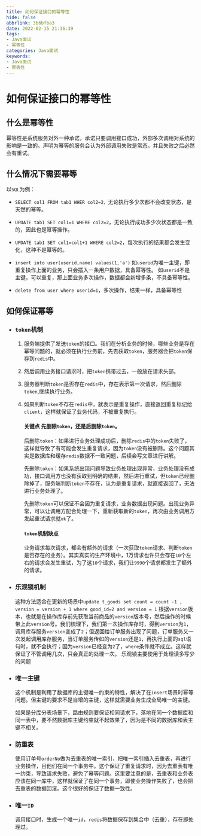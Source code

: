 ```yaml
---
title: 如何保证接口的幂等性
hide: false
abbrlink: 3b6bfba3
date: 2022-02-15 21:36:39
tags: 
- Java面试
- 幂等性
categories: Java面试
keywords:
- Java面试
- 幂等性
---
```


# **如何保证接口的幂等性**

## 什么是幂等性

幂等性是系统服务对外一种承诺，承诺只要调用接口成功，外部多次调用对系统的影响是一致的。声明为幂等的服务会认为外部调用失败是常态，并且失败之后必然会有重试。

<!-- more -->

## 什么情况下需要幂等

以``SQL``为例：

- ``SELECT col1 FROM tab1 WHER col2=2，``无论执行多少次都不会改变状态，是天然的幂等。

- ``UPDATE tab1 SET col1=1 WHERE col2=2``，无论执行成功多少次状态都是一致的，因此也是幂等操作。
  
- ``UPDATE tab1 SET col1=col1+1 WHERE col2=2``，每次执行的结果都会发生变化，这种不是幂等的。
  
- ``insert into user(userid,name) values(1,'a')`` 如``userid``为唯一主键，即重复操作上面的业务，只会插入一条用户数据，具备幂等性。
如``userid``不是主键，可以重复，那上面业务多次操作，数据都会新增多条，不具备幂等性。

- ``delete from user where userid=1``，多次操作，结果一样，具备幂等性

## 如何保证幂等

- ### ``token``机制
  1. 服务端提供了发送``token``的接口。我们在分析业务的时候，哪些业务是存在幂等问题的，就必须在执行业务前，先去获取``token``，服务器会把``token``保存到``redis``中。
  2. 然后调用业务接口请求时，把``token``携带过去，一般放在请求头部。
  3. 服务器判断``token``是否存在``redis``中，存在表示第一次请求，然后删除``token``,继续执行业务。
  4. 如果判断``token``不存在``redis``中，就表示是重复操作，直接返回重复标记给``client``，这样就保证了业务代码，不被重复执行。

        #### **关键点 先删除``token``，还是后删除``token``。**

        后删除``token``：如果进行业务处理成功后，删除``redis``中的``token``失败了，这样就导致了有可能会发生重复请求，因为``token``没有被删除。这个问题其实是数据库和缓存``redis``数据不一致问题，后续会写文章进行讲解。

        先删除``token``：如果系统出现问题导致业务处理出现异常，业务处理没有成功，接口调用方也没有获取到明确的结果，然后进行重试，但``token``已经删除掉了，服务端判断``token``不存在，认为是重复请求，就直接返回了，无法进行业务处理了。

        先删除``token``可以保证不会因为重复请求，业务数据出现问题。出现业务异常，可以让调用方配合处理一下，重新获取新的``token``，再次由业务调用方发起重试请求就``ok``了。
        #### ``token``机制缺点
        业务请求每次请求，都会有额外的请求（一次获取``token``请求、判断``token``是否存在的业务）。其实真实的生产环境中，1万请求也许只会存在``10``个左右的请求会发生重试，为了这``10``个请求，我们让``9990``个请求都发生了额外的请求。

- ### 乐观锁机制

    这种方法适合在更新的场景中``update t_goods set count = count -1 , version = version + 1 where good_id=2 and version = 1``
    根据``version``版本，也就是在操作库存前先获取当前商品的``version``版本号，然后操作的时候带上此``version``号。我们梳理下，我们第一次操作库存时，得到``version``为``1``，调用库存服务``version``变成了``2``；但返回给订单服务出现了问题，订单服务又一次发起调用库存服务，当订单服务传如的``version``还是``1``，再执行上面的``sql``语句时，就不会执行；因为``version``已经变为``2``了，``where``条件就不成立。这样就保证了不管调用几次，只会真正的处理一次。
    乐观锁主要使用于处理读多写少的问题

- ### 唯一主键
    这个机制是利用了数据库的主键唯一约束的特性，解决了在``insert``场景时幂等问题。但主键的要求不是自增的主键，这样就需要业务生成全局唯一的主键。

    如果是分库分表场景下，路由规则要保证相同请求下，落地在同一个数据库和同一表中，要不然数据库主键约束就不起效果了，因为是不同的数据库和表主键不相关。

- ### 防重表
    使用订单号``orderNo``做为去重表的唯一索引，把唯一索引插入去重表，再进行业务操作，且他们在同一个事务中。这个保证了重复请求时，因为去重表有唯一约束，导致请求失败，避免了幂等问题。这里要注意的是，去重表和业务表应该在同一库中，这样就保证了在同一个事务，即使业务操作失败了，也会把去重表的数据回滚。这个很好的保证了数据一致性。

- ### 唯一``ID``
    调用接口时，生成一个唯一``id``，``redis``将数据保存到集合中（去重），存在即处理过。











